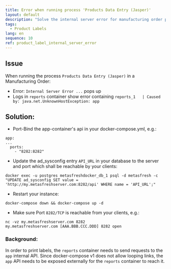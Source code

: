 ```yaml
---
title: Error when running process 'Products Data Entry (Jasper)'
layout: default
description: "Solve the internal server error for manufacturing order process 'Products Data Entry (Jasper)'"
tags:
  - Product Labels
lang: en
sequence: 10
ref: product_label_internal_server_error
---
```


## Issue
When running the process `Products Data Entry (Jasper)` in a Manufacturing Order:
- Error: `Internal Server Error ...` pops up
- Logs in `reports` container show error containing `reports_1   | Caused by: java.net.UnknownHostException: app`

## Solution:
- Port-Bind the app-container's api in your docker-compose.yml, e.g.:
```
app:
...
  ports:
    - "8282:8282"
```

- Update the ad_sysconfig entry `API_URL` in your database to the server and port which shall be reachable by your clients:
```
docker exec -u postgres metasfreshdocker_db_1 psql -d metasfresh -c "UPDATE ad_sysconfig SET value = 'http://my.metasfreshserver.com:8282/api' WHERE name = 'API_URL';"
```

- Restart your instance:
```
docker-compose down && docker-compose up -d
```

- Make sure Port `8282/TCP` is reachable from your clients, e.g.:
```
nc -vz my.metasfreshserver.com 8282
my.metasfreshserver.com [AAA.BBB.CCC.DDD] 8282 open
```

### Background:
In order to print labels, the `reports` container needs to send requests to the `app` internal API.
Since docker-compose v1 does not allow looping links, the `app` API needs to be exposed externally for the `reports` container to reach it.

